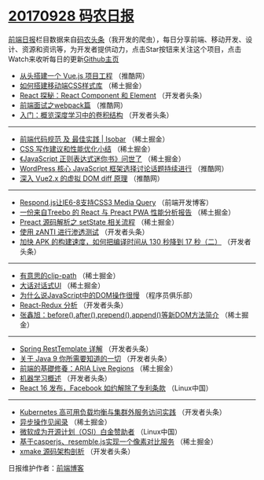 # [20170928 码农日报](https://toutiao.qdkfweb.cn/date/2017/09/28)

[前端日报](https://qdkfweb.cn/c/news)栏目数据来自[码农头条](https://toutiao.qdkfweb.cn/)（我开发的爬虫），每日分享前端、移动开发、设计、资源和资讯等，为开发者提供动力，点击Star按钮来关注这个项目，点击Watch来收听每日的更新[Github主页](https://github.com/kujian/frontendDaily)
* [从头搭建一个 Vue.js 项目工程](https://toutiao.qdkfweb.cn/52608.html) （推酷网）
* [如何搭建移动端CSS样式库](https://toutiao.qdkfweb.cn/52631.html) （稀土掘金）
* [React 探秘：React Component 和 Element](https://toutiao.qdkfweb.cn/52664.html) （开发者头条）
* [前端面试之webpack篇](https://toutiao.qdkfweb.cn/52601.html) （推酷网）
* [入门：概览深度学习中的卷积结构](https://toutiao.qdkfweb.cn/52673.html) （开发者头条）

***
* [前端代码规范 及 最佳实践 | Isobar](https://toutiao.qdkfweb.cn/52625.html) （稀土掘金）
* [CSS 写作建议和性能优化小结](https://toutiao.qdkfweb.cn/52627.html) （稀土掘金）
* [《JavaScript 正则表达式迷你书》问世了](https://toutiao.qdkfweb.cn/52621.html) （稀土掘金）
* [WordPress 核心 JavaScript 框架选择讨论话题持续进行](https://toutiao.qdkfweb.cn/52603.html) （推酷网）
* [深入 Vue2.x 的虚拟 DOM diff 原理](https://toutiao.qdkfweb.cn/52606.html) （推酷网）

***
* [Respond.js让IE6-8支持CSS3 Media Query](https://toutiao.qdkfweb.cn/52711.html) （前端开发博客）
* [一份来自Treebo 的 React 与 Preact PWA 性能分析报告](https://toutiao.qdkfweb.cn/52618.html) （稀土掘金）
* [Preact 源码解析之 setState 相关流程](https://toutiao.qdkfweb.cn/52629.html) （稀土掘金）
* [使用 zANTI 进行渗透测试](https://toutiao.qdkfweb.cn/52657.html) （开发者头条）
* [加快 APK 的构建速度，如何把编译时间从 130 秒降到 17 秒（二）](https://toutiao.qdkfweb.cn/52668.html) （开发者头条）

***
* [有意思的clip-path](https://toutiao.qdkfweb.cn/52622.html) （稀土掘金）
* [大话对话式UI](https://toutiao.qdkfweb.cn/52633.html) （稀土掘金）
* [为什么说JavaScript中的DOM操作很慢](https://toutiao.qdkfweb.cn/52705.html) （程序员俱乐部）
* [React-Redux 分析](https://toutiao.qdkfweb.cn/52661.html) （开发者头条）
* [张鑫旭：before(),after(),prepend(),append()等新DOM方法简介](https://toutiao.qdkfweb.cn/52624.html) （稀土掘金）

***
* [Spring RestTemplate 详解](https://toutiao.qdkfweb.cn/52651.html) （开发者头条）
* [关于 Java 9 你所需要知道的一切](https://toutiao.qdkfweb.cn/52652.html) （开发者头条）
* [前端的基礎修養：ARIA Live Regions](https://toutiao.qdkfweb.cn/52626.html) （稀土掘金）
* [机器学习概述](https://toutiao.qdkfweb.cn/52653.html) （开发者头条）
* [React 16 发布，Facebook 如约解除了专利条款](https://toutiao.qdkfweb.cn/52698.html) （Linux中国）

***
* [Kubernetes 高可用负载均衡与集群外服务访问实践](https://toutiao.qdkfweb.cn/52654.html) （开发者头条）
* [异步操作见闻录](https://toutiao.qdkfweb.cn/52628.html) （稀土掘金）
* [微软成为开源计划（OSI）白金赞助者](https://toutiao.qdkfweb.cn/52699.html) （Linux中国）
* [基于casperjs、resemble.js实现一个像素对比服务](https://toutiao.qdkfweb.cn/52619.html) （稀土掘金）
* [xmake 源码架构剖析](https://toutiao.qdkfweb.cn/52670.html) （开发者头条）

日报维护作者：[前端博客](https://qdkfweb.cn/) 